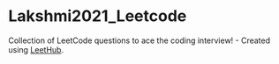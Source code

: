 # Lakshmi2021_Leetcode
Collection of LeetCode questions to ace the coding interview! - Created using [LeetHub](https://github.com/QasimWani/LeetHub).
